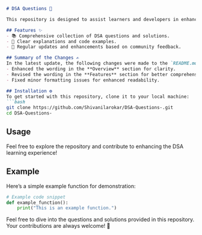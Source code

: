 ```markdown
# DSA Questions 🌟

This repository is designed to assist learners and developers in enhancing their Data Structures and Algorithms (DSA) skills through a variety of questions and solutions.

## Features ✨
- 📚 Comprehensive collection of DSA questions and solutions.
- 📖 Clear explanations and code examples.
- 🔄 Regular updates and enhancements based on community feedback.

## Summary of the Changes ✍️
In the latest update, the following changes were made to the `README.md` file:
- Enhanced the wording in the **Overview** section for clarity.
- Revised the wording in the **Features** section for better comprehension.
- Fixed minor formatting issues for enhanced readability.

## Installation ⚙️
To get started with this repository, clone it to your local machine:
```bash
git clone https://github.com/Shivanilarokar/DSA-Questions-.git
cd DSA-Questions-
```

## Usage
Feel free to explore the repository and contribute to enhancing the DSA learning experience!

## Example
Here’s a simple example function for demonstration:
```python
# Example code snippet
def example_function():
    print("This is an example function.")
```

Feel free to dive into the questions and solutions provided in this repository. Your contributions are always welcome! 🤝
```